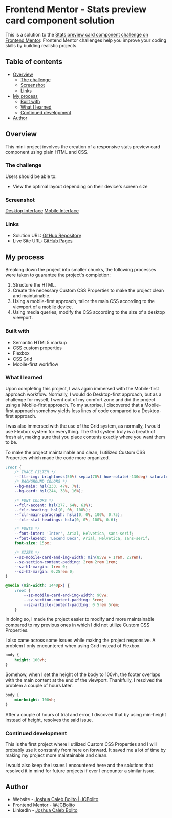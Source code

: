 # Frontend Mentor - Stats preview card component solution

This is a solution to the [Stats preview card component challenge on Frontend Mentor](https://www.frontendmentor.io/challenges/stats-preview-card-component-8JqbgoU62). Frontend Mentor challenges help you improve your coding skills by building realistic projects. 

## Table of contents

- [Overview](#overview)
  - [The challenge](#the-challenge)
  - [Screenshot](#screenshot)
  - [Links](#links)
- [My process](#my-process)
  - [Built with](#built-with)
  - [What I learned](#what-i-learned)
  - [Continued development](#continued-development)
- [Author](#author)


## Overview
This mini-project involves the creation of a responsive stats preview card component using plain HTML and CSS.

### The challenge

Users should be able to:

- View the optimal layout depending on their device's screen size

### Screenshot
[Desktop Interface](./screenshots/desktop-interface.png)
[Mobile Interface](./screenshots/mobile-interface.png)


### Links

- Solution URL: [GitHub Repository](https://github.com/JCBolito/FM-Stats_Preview_Card_Component_Main)
- Live Site URL: [GitHub Pages](https://jcbolito.github.io/FM-Stats_Preview_Card_Component_Main/)

## My process
Breaking down the project into smaller chunks, the following processes were taken to guarantee the project's completion:
1. Structure the HTML.
1. Create the necessary Custom CSS Properties to make the project clean and maintainable.
1. Using a mobile-first approach, tailor the main CSS according to the viewport of a mobile device. 
1. Using media queries, modify the CSS according to the size of a desktop viewport.

### Built with

- Semantic HTML5 markup
- CSS custom properties
- Flexbox
- CSS Grid
- Mobile-first workflow


### What I learned

Upon completing this project, I was again immersed with the Mobile-first approach workflow. Normally, I would do Desktop-first approach, but as a challenge for myself, I went out of my comfort zone and did the project using a Mobile-first approach. To my surprise, I discovered that a Mobile-first approach somehow yields less lines of code compared to a Desktop-first approach.

I was also immersed with the use of the Grid system, as normally, I would use Flexbox system for everything. The Grid system truly is a breath of fresh air, making sure that you place contents exactly where you want them to be.

To make the project maintainable and clean, I utilized Custom CSS Properties which made the code more organized.
```css
:root {
	/* IMAGE FILTER */
	--fltr-img: brightness(50%) sepia(70%) hue-rotate(-130deg) saturate(500%) contrast(.7);
	/* BACKGROUND COLORS */
	--bg-main: hsl(233, 47%, 7%);
	--bg-card: hsl(244, 38%, 16%);

	/* FONT COLORS */
	--fclr-accent: hsl(277, 64%, 61%);
	--fclr-heading: hsl(0, 0%, 100%);
	--fclr-main-paragraph: hsla(0, 0%, 100%, 0.75);
	--fclr-stat-headings: hsla(0, 0%, 100%, 0.6);

	/* FONTS */
	--font-inter: 'Inter', Arial, Helvetica, sans-serif;
	--font-lexend: 'Lexend Deca', Arial, Helvetica, sans-serif;
	font-size: 15px;

	/* SIZES */
	--sz-mobile-card-and-img-width: min(85vw + 1rem, 22rem);
	--sz-section-content-padding: 2rem 2rem 1rem;
	--sz-h1-margin: 1rem 0;
	--sz-h2-margin: 0.25rem 0;
}
```
```css
@media (min-width: 1440px) {
	:root {
		--sz-mobile-card-and-img-width: 90vw;
		--sz-section-content-padding: 5rem;
		--sz-article-content-padding: 0 5rem 5rem;
	}
```
In doing so, I made the project easier to modify and more maintainable compared to my previous ones in which I did not utilize Custom CSS Properties.

I also came across some issues while making the project responsive. A problem I only encountered when using Grid instead of Flexbox.
```css
body {
	height: 100vh;
}
```
Somehow, when I set the height of the body to 100vh, the footer overlaps with the main content at the end of the viewport. Thankfully, I resolved the problem a couple of hours later.
```css
body {
	min-height: 100vh;
}
```
After a couple of hours of trial and error, I discoved that by using min-height instead of height, resolves the said issue.


### Continued development
This is the first project where I utilized Custom CSS Properties and I will probably use it constantly from here on forward. It saved me a lot of time by making my project more maintainable and clean.

I would also keep the issues I encountered here and the solutions that resolved it in mind for future projects if ever I encounter a similar issue.


## Author

- Website - [Joshua Caleb Bolito | JCBolito](https://github.com/JCBolito)
- Frontend Mentor - [@JCBolito](https://www.frontendmentor.io/profile/JCBolito)
- LinkedIn - [Joshua Caleb Bolito](https://www.linkedin.com/in/joshua-caleb-bolito-7a7401214/)